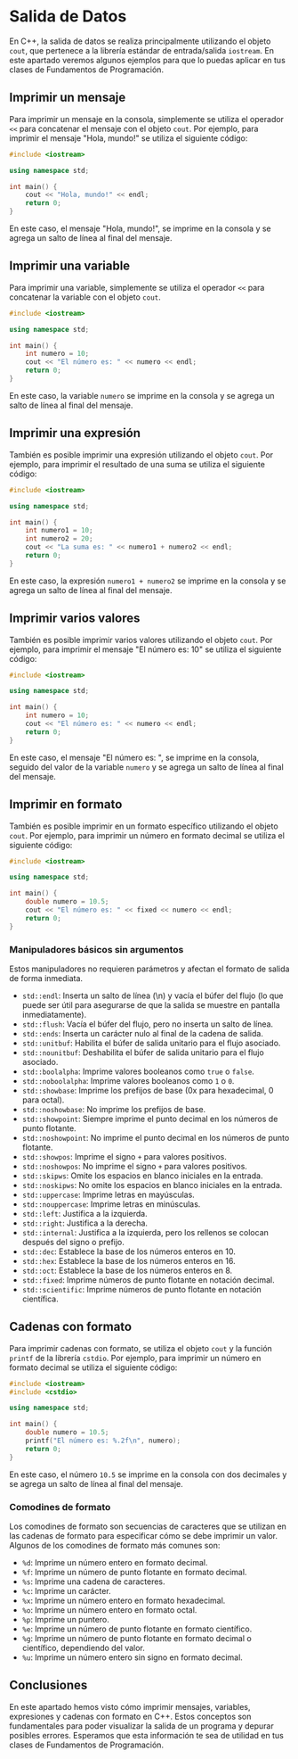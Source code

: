 # Salida de Datos

En C++, la salida de datos se realiza principalmente utilizando el objeto `cout`, que pertenece a la librería estándar
de entrada/salida `iostream`. En este apartado veremos algunos ejemplos para que lo puedas aplicar en tus clases de
Fundamentos de Programación.

## Imprimir un mensaje

Para imprimir un mensaje en la consola, simplemente se utiliza el operador `<<` para concatenar el mensaje con el objeto
`cout`. Por ejemplo, para imprimir el mensaje "Hola, mundo!" se utiliza el siguiente código:

```c++
#include <iostream>

using namespace std;

int main() {
    cout << "Hola, mundo!" << endl;
    return 0;
}
```

En este caso, el mensaje "Hola, mundo!", se imprime en la consola y se agrega un salto de línea al final del mensaje.

## Imprimir una variable

Para imprimir una variable, simplemente se utiliza el operador `<<` para concatenar la variable con el objeto `cout`.

```c++
#include <iostream>

using namespace std;

int main() {
    int numero = 10;
    cout << "El número es: " << numero << endl;
    return 0;
}
```

En este caso, la variable `numero` se imprime en la consola y se agrega un salto de línea al final del mensaje.

## Imprimir una expresión

También es posible imprimir una expresión utilizando el objeto `cout`. Por ejemplo, para imprimir el resultado de una
suma se utiliza el siguiente código:

```c++
#include <iostream>

using namespace std;

int main() {
    int numero1 = 10;
    int numero2 = 20;
    cout << "La suma es: " << numero1 + numero2 << endl;
    return 0;
}
```

En este caso, la expresión `numero1 + numero2` se imprime en la consola y se agrega un salto de línea al final del
mensaje.

## Imprimir varios valores

También es posible imprimir varios valores utilizando el objeto `cout`. Por ejemplo, para imprimir el mensaje "El
número es: 10" se utiliza el siguiente código:

```c++
#include <iostream>

using namespace std;

int main() {
    int numero = 10;
    cout << "El número es: " << numero << endl;
    return 0;
}
```

En este caso, el mensaje "El número es: ", se imprime en la consola, seguido del valor de la variable `numero` y se
agrega un salto de línea al final del mensaje.

## Imprimir en formato

También es posible imprimir en un formato específico utilizando el objeto `cout`. Por ejemplo, para imprimir un número
en formato decimal se utiliza el siguiente código:

```c++
#include <iostream>

using namespace std;

int main() {
    double numero = 10.5;
    cout << "El número es: " << fixed << numero << endl;
    return 0;
}
```

### Manipuladores básicos sin argumentos

Estos manipuladores no requieren parámetros y afectan el formato de salida de forma inmediata.

- `std::endl`: Inserta un salto de línea (\n) y vacía el búfer del flujo (lo que puede ser útil para asegurarse de que
  la salida se muestre en pantalla inmediatamente).
- `std::flush`: Vacía el búfer del flujo, pero no inserta un salto de línea.
- `std::ends`: Inserta un carácter nulo al final de la cadena de salida.
- `std::unitbuf`: Habilita el búfer de salida unitario para el flujo asociado.
- `std::nounitbuf`: Deshabilita el búfer de salida unitario para el flujo asociado.
- `std::boolalpha`: Imprime valores booleanos como `true` o `false`.
- `std::noboolalpha`: Imprime valores booleanos como `1` o `0`.
- `std::showbase`: Imprime los prefijos de base (0x para hexadecimal, 0 para octal).
- `std::noshowbase`: No imprime los prefijos de base.
- `std::showpoint`: Siempre imprime el punto decimal en los números de punto flotante.
- `std::noshowpoint`: No imprime el punto decimal en los números de punto flotante.
- `std::showpos`: Imprime el signo `+` para valores positivos.
- `std::noshowpos`: No imprime el signo `+` para valores positivos.
- `std::skipws`: Omite los espacios en blanco iniciales en la entrada.
- `std::noskipws`: No omite los espacios en blanco iniciales en la entrada.
- `std::uppercase`: Imprime letras en mayúsculas.
- `std::nouppercase`: Imprime letras en minúsculas.
- `std::left`: Justifica a la izquierda.
- `std::right`: Justifica a la derecha.
- `std::internal`: Justifica a la izquierda, pero los rellenos se colocan después del signo o prefijo.
- `std::dec`: Establece la base de los números enteros en 10.
- `std::hex`: Establece la base de los números enteros en 16.
- `std::oct`: Establece la base de los números enteros en 8.
- `std::fixed`: Imprime números de punto flotante en notación decimal.
- `std::scientific`: Imprime números de punto flotante en notación científica.

## Cadenas con formato

Para imprimir cadenas con formato, se utiliza el objeto `cout` y la función `printf` de la librería `cstdio`. Por
ejemplo, para imprimir un número en formato decimal se utiliza el siguiente código:

```c++
#include <iostream>
#include <cstdio>

using namespace std;

int main() {
    double numero = 10.5;
    printf("El número es: %.2f\n", numero);
    return 0;
}
```

En este caso, el número `10.5` se imprime en la consola con dos decimales y se agrega un salto de línea al final del
mensaje.

### Comodines de formato

Los comodines de formato son secuencias de caracteres que se utilizan en las cadenas de formato para especificar cómo se
debe imprimir un valor. Algunos de los comodines de formato más comunes son:

- `%d`: Imprime un número entero en formato decimal.
- `%f`: Imprime un número de punto flotante en formato decimal.
- `%s`: Imprime una cadena de caracteres.
- `%c`: Imprime un carácter.
- `%x`: Imprime un número entero en formato hexadecimal.
- `%o`: Imprime un número entero en formato octal.
- `%p`: Imprime un puntero.
- `%e`: Imprime un número de punto flotante en formato científico.
- `%g`: Imprime un número de punto flotante en formato decimal o científico, dependiendo del valor.
- `%u`: Imprime un número entero sin signo en formato decimal.

## Conclusiones

En este apartado hemos visto cómo imprimir mensajes, variables, expresiones y cadenas con formato en C++. Estos
conceptos son fundamentales para poder visualizar la salida de un programa y depurar posibles errores. Esperamos que
esta información te sea de utilidad en tus clases de Fundamentos de Programación.